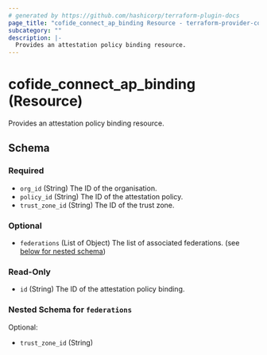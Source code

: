 ```yaml
---
# generated by https://github.com/hashicorp/terraform-plugin-docs
page_title: "cofide_connect_ap_binding Resource - terraform-provider-cofide"
subcategory: ""
description: |-
  Provides an attestation policy binding resource.
---
```


# cofide_connect_ap_binding (Resource)

Provides an attestation policy binding resource.



<!-- schema generated by tfplugindocs -->
## Schema

### Required

- `org_id` (String) The ID of the organisation.
- `policy_id` (String) The ID of the attestation policy.
- `trust_zone_id` (String) The ID of the trust zone.

### Optional

- `federations` (List of Object) The list of associated federations. (see [below for nested schema](#nestedatt--federations))

### Read-Only

- `id` (String) The ID of the attestation policy binding.

<a id="nestedatt--federations"></a>
### Nested Schema for `federations`

Optional:

- `trust_zone_id` (String)
